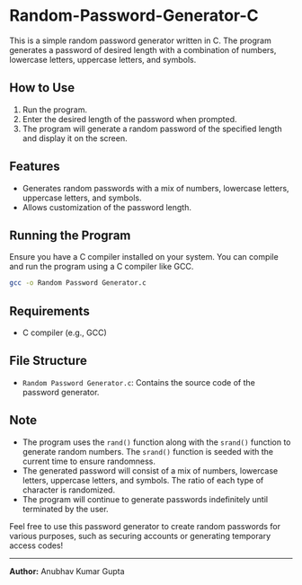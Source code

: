 # Random-Password-Generator-C

This is a simple random password generator written in C. The program generates a password of desired length with a combination of numbers, lowercase letters, uppercase letters, and symbols.

## How to Use
1. Run the program.
2. Enter the desired length of the password when prompted.
3. The program will generate a random password of the specified length and display it on the screen.

## Features
- Generates random passwords with a mix of numbers, lowercase letters, uppercase letters, and symbols.
- Allows customization of the password length.

## Running the Program
Ensure you have a C compiler installed on your system. You can compile and run the program using a C compiler like GCC.

```bash
gcc -o Random Password Generator.c
```

## Requirements
- C compiler (e.g., GCC)

## File Structure
- `Random Password Generator.c`: Contains the source code of the password generator.

## Note
- The program uses the `rand()` function along with the `srand()` function to generate random numbers. The `srand()` function is seeded with the current time to ensure randomness.
- The generated password will consist of a mix of numbers, lowercase letters, uppercase letters, and symbols. The ratio of each type of character is randomized.
- The program will continue to generate passwords indefinitely until terminated by the user.

Feel free to use this password generator to create random passwords for various purposes, such as securing accounts or generating temporary access codes!

---

**Author:** Anubhav Kumar Gupta
